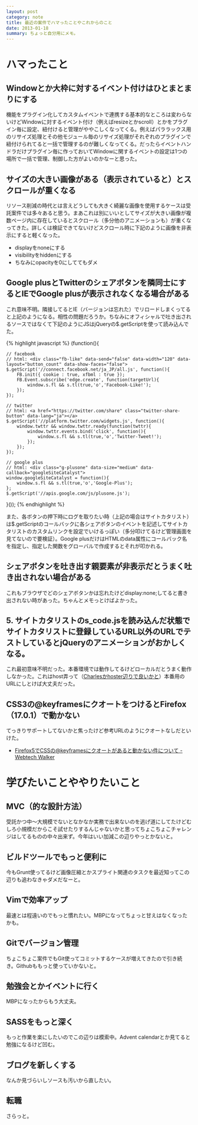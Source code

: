 ```yaml
---
layout: post
category: note
title: 最近の案件でハマったことやこれからのこと
date: 2013-01-18
summary: ちょっと自分用にメモ。
---
```


# ハマったこと

## Windowとか大枠に対するイベント付けはひとまとまりにする

機能をプラグイン化してカスタムイベントで連携する基本的なところは変わらないけどWindowに対するイベント付け（例えばresizeとかscroll）とかをプラグイン毎に設定、紐付けると管理がややこしくなってくる。例えばパララックス用のリサイズ処理とその他モジュール毎のリサイズ処理がそれぞれのプラグインで紐付けられてると一括で管理するのが難しくなってくる。だったらイベントハンドラだけプラグイン毎に作っておいてWindowに関するイベントの設定は1つの場所で一括で管理、制御した方がよいのかなーと思った。

## サイズの大きい画像がある（表示されていると）とスクロールが重くなる

リソース削減の時代とは言えどうしても大きく綺麗な画像を使用するケースは受託案件では多々あると思う。まあこれは別にいいとしてサイズが大きい画像が複数ページ内に存在しているとスクロール（多分他のアニメーションも）が重くなってきた。詳しくは検証できてないけどスクロール時に下記のように画像を非表示にすると軽くなった。

* displayをnoneにする
* visibilityをhiddenにする
* ちなみにopacityを0にしててもダメ

## Google plusとTwitterのシェアボタンを隣同士にするとIEでGoogle plusが表示されなくなる場合がある

これ意味不明。隣接してるとIE（バージョンは忘れた）でリロードしまくってると上記のようになる。相性の問題だろうか。ちなみにオフィシャルで吐き出されるソースではなくて下記のようにJSはjQueryの$.getScriptを使って読み込んでた。

{% highlight javascript %}
(function(){

	// facebook
	// html: <div class="fb-like" data-send="false" data-width="120" data-layout="button_count" data-show-faces="false">
	$.getScript('//connect.facebook.net/ja_JP/all.js', function(){
		FB.init({ cookie : true, xfbml : true });
		FB.Event.subscribe('edge.create', function(targetUrl){
			window.s.fl && s.tl(true,'o','Facebook-Like!');
		});
	});

	// twitter
	// html: <a href="https://twitter.com/share" class="twitter-share-button" data-lang="ja"></a>
	$.getScript('//platform.twitter.com/widgets.js', function(){
		window.twttr && window.twttr.ready(function(twttr){
			window.twttr.events.bind('click', function(){
				window.s.fl && s.tl(true,'o','Twitter-Tweet!');
			});
		});
	});

	// google plus
  	// html: <div class="g-plusone" data-size="medium" data-callback="googleSiteCatalyst">
	window.googleSiteCatalyst = function(){
		window.s.fl && s.tl(true,'o','Google-Plus');
	};
	$.getScript('//apis.google.com/js/plusone.js');

}());
{% endhighlight %}

また、各ボタンの押下時にログを取りたい時（上記の場合はサイトカタリスト）は$.getScriptのコールバックに各シェアボタンのイベントを記述してサイトカタリストのカスタムリンクを設定でいけるっぽい（多分叩けてるけど管理画面を見てないので要検証）。Google plusだけはHTMLのdata属性にコールバック名を指定し、指定した関数をグローバルで作成するとそれが叩かれる。

## シェアボタンを吐き出す親要素が非表示だとうまく吐き出されない場合がある

これもブラウザでどのシェアボタンかは忘れたけどdisplay:none;してると書き出されない時があった。ちゃんとメモっとけばよかった。

## 5. サイトカタリストのs_code.jsを読み込んだ状態でサイトカタリストに登録しているURL以外のURLでテストしているとjQueryのアニメーションがおかしくなる。

これ最初意味不明だった。本番環境では動作してるけどローカルだとうまく動作しなかった。これはhost弄って（[Charlesかhoster辺りで良いかと][host]）本番用のURLにしとけば大丈夫だった。

[host]: http://fingaholic.github.com/posts/2012-11-21-hosts.html 'Win、Macでのhostsの切替方法 | jekylog'

## CSS3の@keyframesにクオートをつけるとFirefox（17.0.1）で動かない

てっきりサポートしてないかと焦ったけど参考URLのようにクオートなしだといけた。

* [Firefox5でCSSの@keyframesにクオートがあると動かない件について - Webtech Walker](http://webtech-walker.com/archive/2011/06/24154503.html 'Firefox5でCSSの@keyframesにクオートがあると動かない件について - Webtech Walker')

# 学びたいことややりたいこと

## MVC（的な設計方法）

受託かつ中〜大規模でないとなかなか実務で出来ないのを逃げ道にしてたけどむしろ小規模だからこそ試せたりするんじゃないかと思ってちょこちょこチャレンジはしてるものの中々出来ず。今年はいい加減この辺りやっとかないと。

## ビルドツールでもっと便利に

今もGrunt使ってるけど画像圧縮とかスプライト関連のタスクを最近知ってこの辺りも追わなきゃダメだなーと。

## Vimで効率アップ

最速とは程遠いのでもっと慣れたい。MBPになってちょっと甘えはなくなったかも。

## Gitでバージョン管理

ちょこちょこ案件でもGit使ってコミットするケースが増えてきたので引き続き。Githubももっと使っていかないと。

## 勉強会とかイベントに行く

MBPになったからもう大丈夫。

## SASSをもっと深く

もっと作業を楽にしたいのでこの辺りは模索中。Advent calendarとか見てると勉強になるけど凹む。

## ブログを新しくする

なんか見づらいしソースも汚いから直したい。

## 転職

さらっと。
